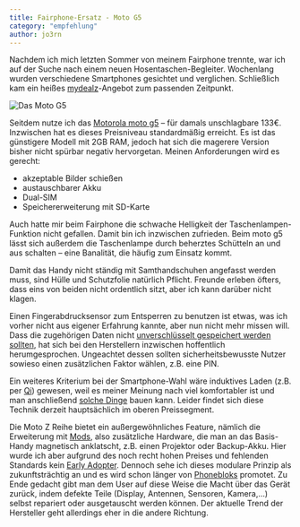 ```yaml
---
title: Fairphone-Ersatz - Moto G5
category: "empfehlung"
author: jo3rn
---
```


Nachdem ich mich letzten Sommer von meinem Fairphone trennte, war ich auf der Suche nach einem neuen Hosentaschen-Begleiter. Wochenlang wurden verschiedene Smartphones gesichtet und verglichen. Schließlich kam ein heißes [mydealz](https://www.mydealz.de/)-Angebot zum passenden Zeitpunkt.

![Das Moto G5](/images/blog/2018-04-23-moto_g5.jpg)

Seitdem nutze ich das [Motorola moto g5](https://de-de.support.motorola.com/app/answers/detail/a_id/143785/~/moto-g5-specifications) – für damals unschlagbare 133€. Inzwischen hat es dieses Preisniveau standardmäßig erreicht. Es ist das günstigere Modell mit 2GB RAM, jedoch hat sich die magerere Version bisher nicht spürbar negativ hervorgetan. Meinen Anforderungen wird es gerecht:

- akzeptable Bilder schießen
- austauschbarer Akku
- Dual-SIM
- Speichererweiterung mit SD-Karte

Auch hatte mir beim Fairphone die schwache Helligkeit der Taschenlampen-Funktion nicht gefallen. Damit bin ich inzwischen zufrieden. Beim moto g5 lässt sich außerdem die Taschenlampe durch beherztes Schütteln an und aus schalten – eine Banalität, die häufig zum Einsatz kommt.

Damit das Handy nicht ständig mit Samthandschuhen angefasst werden muss, sind Hülle und Schutzfolie natürlich Pflicht. Freunde erleben öfters, dass eins von beiden nicht ordentlich sitzt, aber ich kann darüber nicht klagen.

Einen Fingerabdrucksensor zum Entsperren zu benutzen ist etwas, was ich vorher nicht aus eigener Erfahrung kannte, aber nun nicht mehr missen will. Dass die zugehörigen Daten nicht [unverschlüsselt gespeichert werden sollten](https://www.kaspersky.de/blog/fingerprints-sensors-security/6785/), hat sich bei den Herstellern inzwischen hoffentlich herumgesprochen. Ungeachtet dessen sollten sicherheitsbewusste Nutzer sowieso einen zusätzlichen Faktor wählen, z.B. eine PIN.

Ein weiteres Kriterium bei der Smartphone-Wahl wäre induktives Laden (z.B. per [Qi](http://www.qinside.biz/de/support/wie-funktioniert-kabelloses-laden)) gewesen, weil es meiner Meinung nach viel komfortabler ist und man anschließend [solche Dinge](https://imgur.com/gallery/6jrEP) bauen kann. Leider findet sich diese Technik derzeit hauptsächlich im oberen Preissegment.

Die Moto Z Reihe bietet ein außergewöhnliches Feature, nämlich die Erweiterung mit [Mods](https://www.motorola.com/us/moto-mods), also zusätzliche Hardware, die man an das Basis-Handy magnetisch anklatscht, z.B. einen Projektor oder Backup-Akku. Hier wurde ich aber aufgrund des noch recht hohen Preises und fehlenden Standards kein [Early Adopter](https://de.wikipedia.org/wiki/Early_Adopter). Dennoch sehe ich dieses modulare Prinzip als zukunftsträchtig an und es wird schon länger von [Phonebloks](https://phonebloks.com/) promotet. Zu Ende gedacht gibt man dem User auf diese Weise die Macht über das Gerät zurück, indem defekte Teile (Display, Antennen, Sensoren, Kamera,…) selbst repariert oder ausgetauscht werden können. Der aktuelle Trend der Hersteller geht allerdings eher in die andere Richtung.
